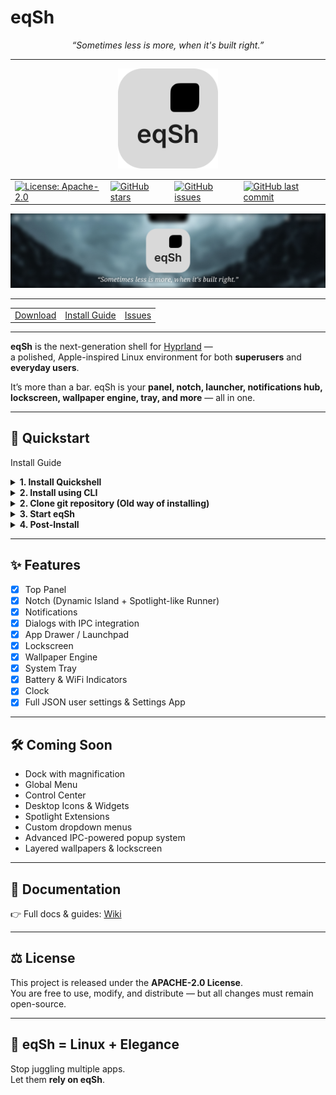 # eqSh
<p align="center">
  <i>“Sometimes less is more, when it's built right.”</i>
</p>

---

<p align="center">
	<img src="./Media/logo.svg" alt="eqSh Logo" width="160"/>
</p>

<table align="center">
  <tr>
    <td><a href="https://www.apache.org/licenses/LICENSE-2.0"><img src="https://img.shields.io/badge/License-Apache_2.0-blue.svg" alt="License: Apache-2.0"></a></td>
    <td><a href="https://github.com/eq-desktop/eqSh/stargazers"><img src="https://img.shields.io/github/stars/eq-desktop/eqSh?style=flat" alt="GitHub stars"></a></td>
    <td><a href="https://github.com/eq-desktop/eqSh/issues"><img src="https://img.shields.io/github/issues/eq-desktop/eqSh" alt="GitHub issues"></a></td>
    <td><a href="https://github.com/eq-desktop/eqSh"><img src="https://img.shields.io/github/last-commit/eq-desktop/eqSh" alt="GitHub last commit"></a></td>
  </tr>
</table>


![eqSh Banner](./Media/banner.png)  

---

<table align="center">
  <tr>
    <td><a href="https://github.com/eq-desktop/eqSh/releases/latest">Download</a></td>
    <td><a href="#install-guide">Install Guide</a></td>
    <td><a href="https://github.com/eq-desktop/eqSh/issues">Issues</a></td>
  </tr>
</table>


---

**eqSh** is the next-generation shell for [Hyprland](https://github.com/hyprwm/Hyprland) —  
a polished, Apple-inspired Linux environment for both **superusers** and **everyday users**.  

It’s more than a bar. eqSh is your **panel, notch, launcher, notifications hub, lockscreen, wallpaper engine, tray, and more** — all in one.

---

## 🚀 Quickstart

<a name="install-guide">Install Guide</a>

<details>
<summary>
<b>1. Install Quickshell</b>
</summary>

<details>
<summary>Arch</summary>

```bash
yay -S quickshell
```

</details>
<details>
<summary>NixOS</summary>

```
{
	inputs = {  
		nixpkgs.url = "nixpkgs/nixos-unstable";  

		quickshell = {
			url = "git+https://git.outfoxxed.me/outfoxxed/quickshell";
			inputs.nixpkgs.follows = "nixpkgs";
		};
	};
}
```

</details>
<details>
<summary>Fedora</summary>

```bash
sudo dnf copr enable errornointernet/quickshell
sudo dnf install quickshell
```

</details>
<details>
<summary>Guix</summary>

```bash
guix install quickshell
```

</details>
</details>

<details>
<summary>
<b>2. Install using CLI</b>
</summary>

```bash
pip install git+https://github.com/eq-desktop/cli.git
equora install
```

</details>

<details>
<summary>
<b>2. Clone git repository (Old way of installing)</b>
</summary>

```bash
mkdir ~/eqSh
mkdir ~/.config/quickshell
git clone https://github.com/eq-desktop/eqSh ~/eqSh
git submodule update --init --recursive
mv ~/eqSh/eqsh ~/.config/quickshell/
```

For wallpapers do:

```bash
git clone https://github.com/eq-desktop/wallpapers.git ~/eqSh/wallpapers
```

</details>

<details>
<summary>
<b>3. Start eqSh</b>
</summary>

```bash
qs -c eqsh
```

Or make it permanent by adding this to `~/.config/hypr/hyprland.conf`:

```bash
exec-once = qs -c eqsh
```

</details>

<details>
<summary>
<b>4. Post-Install</b>
</summary>

Icon theme: [MacTahoe Icon Theme](https://github.com/vinceliuice/MacTahoe-icon-theme)

GTK theme: [MacTahoe GTK Theme](https://github.com/vinceliuice/MacTahoe-gtk-theme)

</details>

---

## ✨ Features

- [x] Top Panel  
- [x] Notch (Dynamic Island + Spotlight-like Runner)  
- [x] Notifications  
- [x] Dialogs with IPC integration
- [x] App Drawer / Launchpad 
- [x] Lockscreen  
- [x] Wallpaper Engine  
- [x] System Tray  
- [x] Battery & WiFi Indicators  
- [x] Clock  
- [x] Full JSON user settings & Settings App

---

## 🛠 Coming Soon

* Dock with magnification
* Global Menu
* Control Center
* Desktop Icons & Widgets
* Spotlight Extensions
* Custom dropdown menus
* Advanced IPC-powered popup system
* Layered wallpapers & lockscreen

---

## 📖 Documentation

👉 Full docs & guides: [Wiki](https://github.com/eq-desktop/eqSh/wiki)

---

## ⚖️ License

This project is released under the **APACHE-2.0 License**.  
You are free to use, modify, and distribute — but all changes must remain open-source.

---

## 🌌 eqSh = Linux + Elegance

Stop juggling multiple apps.  
Let them **rely on eqSh**.
